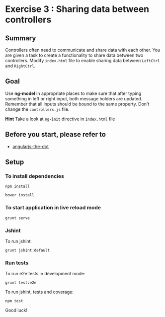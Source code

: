 # Exercise 3 : Sharing data between controllers

## Summary
Controllers often need to communicate and share data with each other. You are given a task to create a functionality to share data between two controllers.
Modify `index.html` file to enable sharing data between `LeftCtrl` and `RightCtrl`.

## Goal
Use **ng-model** in appropriate places to make sure that after typing something in left or right input, both message holders are updated. Remember that all inputs 
should be bound to the same property. Don't change the `controllers.js` file.

**Hint**
Take a look at `ng-init` directive in `index.html` file

## Before you start, please refer to
* [angularjs-the-dot](https://egghead.io/lessons/angularjs-the-dot)

## Setup
 
### To install dependencies

    npm install
    
    bower install

### To start application in live reload mode

    grunt serve
    
### Jshint
To run jshint:
    
    grunt jshint:default

### Run tests

To run e2e tests in development mode:

    grunt test:e2e

To run jshint, tests and coverage:

    npm test


Good luck!
